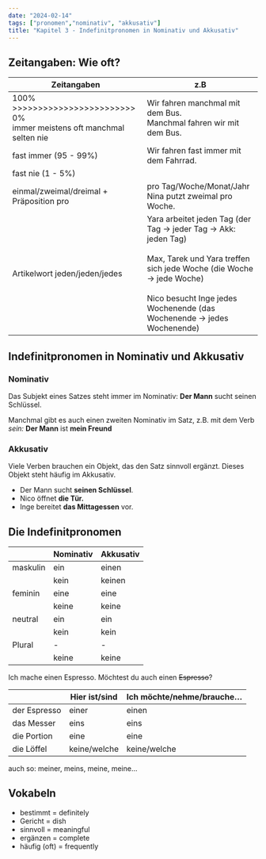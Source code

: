```yaml
---
date: "2024-02-14"
tags: ["pronomen","nominativ", "akkusativ"]
title: "Kapitel 3 - Indefinitpronomen in Nominativ und Akkusativ"
---
```


## Zeitangaben: Wie oft?

| Zeitangaben | z.B                                                                                                                                               |
| ------------------------------------------------------------------------------- | -------------------------------------------------------------------------------------------------------------------------------------------------------------------------------------------------------------------- |
| 100% >>>>>>>>>>>>>>>>>>>>>>>> 0% <br> immer  meistens  oft manchmal selten  nie | Wir fahren manchmal mit dem Bus. <br> Manchmal fahren wir mit dem Bus.                                                                                                                                               |
| fast immer (95 - 99%)                                                           | Wir fahren fast immer mit dem Fahrrad.                                                                                                                                                                               |
| fast nie (1 - 5%)                                                               |                                                                                                                                                                                                                      |
| einmal/zweimal/dreimal + Präposition pro                                        | pro Tag/Woche/Monat/Jahr <br> Nina putzt zweimal pro Woche.                                                                                                                                                          |
| Artikelwort jeden/jeden/jedes                                                   | Yara arbeitet jeden Tag (der Tag → jeder Tag → Akk: jeden Tag) <br><br> Max, Tarek und Yara treffen sich jede Woche (die Woche → jede Woche) <br><br> Nico besucht Inge jedes Wochenende (das Wochenende → jedes Wochenende) |

## Indefinitpronomen in Nominativ und Akkusativ

### Nominativ

Das Subjekt eines Satzes steht immer im Nominativ: **Der Mann** sucht seinen Schlüssel. 

Manchmal gibt es auch einen zweiten Nominativ im Satz, z.B. mit dem Verb *sein:* **Der Mann** ist **mein Freund**

### Akkusativ

Viele Verben brauchen ein Objekt, das den Satz sinnvoll ergänzt. Dieses Objekt steht häufig im Akkusativ.

- Der Mann sucht **seinen Schlüssel**.
- Nico öffnet **die Tür.**
- Inge bereitet **das Mittagessen** vor.

## Die Indefinitpronomen

|          | Nominativ | Akkusativ |
| -------- | --------- | --------- |
| maskulin | ein       | einen     |
|          | kein      | keinen    |
| feminin  | eine      | eine      |
|          | keine     | keine     |
| neutral  | ein       | ein       |
|          | kein      | kein      |
| Plural   | -         | -         |
|          | keine     | keine     |

Ich mache einen Espresso. Möchtest du auch einen ~~Espresso~~? 

|              | Hier ist/sind | Ich möchte/nehme/brauche… |
| ------------ | ------------- | ------------------------- |
| der Espresso | einer         | einen                     |
| das Messer   | eins          | eins                      |
| die Portion  | eine          | eine                      |
| die Löffel   | keine/welche  | keine/welche              |

auch so: meiner, meins, meine, meine…

## **Vokabeln**

- bestimmt = definitely
- Gericht = dish
- sinnvoll = meaningful
- ergänzen = complete
- häufig (oft) = frequently